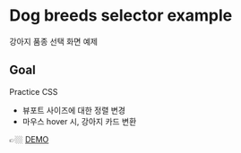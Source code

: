 # Dog breeds selector example

강아지 품종 선택 화면 예제

## Goal

Practice CSS

* 뷰포트 사이즈에 대한 정렬 변경
* 마우스 hover 시, 강아지 카드 변환

👉🏼 [DEMO](https://cocky-goldstine-168cea.netlify.app/)

